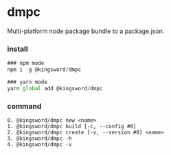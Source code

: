 # dmpc

Multi-platform node package bundle to a package.json.

### install
```ts
### npm mode
npm i -g @kingsword/dmpc

### yarn mode
yarn global add @kingsword/dmpc
```

### command
```shell
0. @kingsword/dmpc new <name>
1. @kingsword/dmpc build [-c, --config #0]
2. @kingsword/dmpc create [-v, --version #0] <name>
3. @kingsword/dmpc -h
4. @kingsword/dmpc -v
```



